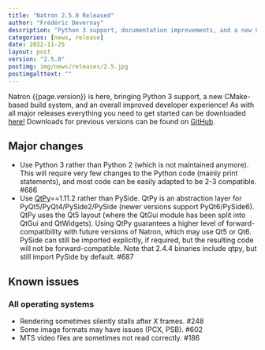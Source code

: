 ```yaml
---
title: "Natron 2.5.0 Released"
author: "Frédéric Devernay"
description: "Python 3 support, documentation improvements, and a new CMake-based build system!"
categories: [news, release]
date: 2022-11-25
layout: post
version: "2.5.0"
postimg: img/news/releases/2.5.jpg
postimgalttext: ""
---
```


Natron {{page.version}} is here, bringing Python 3 support, a new CMake-based build system, and an overall improved developer experience! As with all major releases everything you need to get started can be downloaded [here!](../../#download) Downloads for previous versions can be found on [GitHub](https://github.com/NatronGitHub/Natron/releases).

## Major changes

- Use Python 3 rather than Python 2 (which is not maintained anymore). This will require very few changes to the Python code (mainly print statements), and most code can be easily adapted to be 2-3 compatible. #686
- Use [QtPy](https://pypi.org/project/QtPy/)==1.11.2 rather than PySide. QtPy is an abstraction layer for PyQt5/PyQt4/PySide2/PySide (newer versions support PyQt6/PySide6). QtPy uses the Qt5 layout (where the QtGui module has been split into QtGui and QtWidgets). Using QtPy guarantees a higher level of forward-compatibility with future versions of Natron, which may use Qt5 or Qt6. PySide can still be imported explicitly, if required, but the resulting code will not be forward-compatible. Note that 2.4.4 binaries include qtpy, but still import PySide by default. #687

## Known issues

### All operating systems

- Rendering sometimes silently stalls after X frames. #248
- Some image formats may have issues (PCX, PSB). #602
- MTS video files are sometimes not read correctly. #186

